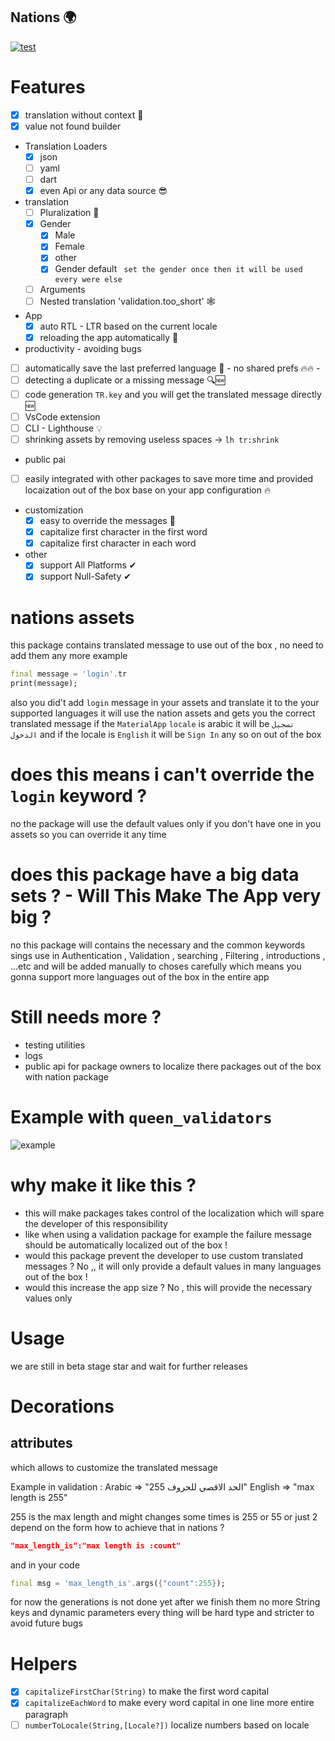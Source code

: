 ## **Nations 🌍**

[![test](https://github.com/maxzod/nations/actions/workflows/dart.yml/badge.svg)](https://github.com/maxzod/nations/actions/workflows/dart.yml)

# Features

- [x] translation without context 🚀
- [x] value not found builder
- Translation Loaders
  - [x] json
  - [ ] yaml
  - [ ] dart
  - [x] even Api or any data source 😎
- translation
  - [ ] Pluralization 💪
  - [x] Gender
    - [x] Male
    - [x] Female
    - [x] other
    - [x] Gender default ` set the gender once then it will be used every were else`
  - [ ] Arguments
  - [ ] Nested translation 'validation.too_short' 🕸
- App
  - [x] auto RTL - LTR based on the current locale
  - [x] reloading the app automatically 🔄
- productivity - avoiding bugs
- [ ] automatically save the last preferred language 🚀 - no shared prefs 🔥🔥 -
- [ ] detecting a duplicate or a missing message 🔍🆕
- [ ] code generation `TR.key` and you will get the translated message directly 🆕
- [ ] VsCode extension
- [ ] CLI - Lighthouse 💡
- [ ] shrinking assets by removing useless spaces -> `lh tr:shrink`
- public pai
- [ ] easily integrated with other packages to save more time and provided locaization out of the box base on your app configuration 🔥
- customization
  - [x] easy to override the messages 🔱
  - [x] capitalize first character in the first word
  - [x] capitalize first character in each word
- other
  - [x] support All Platforms ✔
  - [x] support Null-Safety ✔

# nations assets

this package contains translated message to use out of the box , no need to add them any more
example

```dart
final message = 'login'.tr
print(message);
```

also you did't add `login` message in your assets and translate it to the your supported languages
it will use the nation assets and gets you the correct translated message
if the `MaterialApp` `locale` is arabic it will be `تسجيل الدخول` and if the locale is `English` it will be `Sign In` any so on out of the box

# does this means i can't override the `login` keyword ?

no the package will use the default values only if you don't have one in you assets so you can override it any time

# does this package have a big data sets ? - Will This Make The App very big ?

no this package will contains the necessary and the common keywords sings use in Authentication , Validation , searching , Filtering , introductions , ...etc and will be added manually to choses carefully
which means you gonna support more languages out of the box in the entire app

# Still needs more ?

- testing utilities
- logs
- public api for package owners to localize there packages out of the box with nation package

# Example with `queen_validators`

![example](https://github.com/maxzod/nations/blob/testing/images/example_with_queen_validators.png)

# why make it like this ?

- this will make packages takes control of the localization which will spare the developer of this responsibility
- like when using a validation package for example the failure message should be automatically localized out of the box !
- would this package prevent the developer to use custom translated messages ? No ,, it will only provide a default values in many languages out of the box !
- would this increase the app size ? No , this will provide the necessary values only

# Usage

we are still in beta stage star and wait for further releases

# Decorations

## attributes

which allows to customize the translated message

Example in validation :
Arabic => "الحد الاقصي للحروف 255"
English => "max length is 255"

255 is the max length and might changes some times is 255 or 55 or just 2 depend on the form
how to achieve that in nations ?

```json
"max_length_is":"max length is :count"
```

and in your code

```dart
final msg = 'max_length_is'.args({"count":255});
```

for now the generations is not done yet after we finish them no
more String keys and dynamic parameters every thing will be hard type and stricter to avoid future bugs

# Helpers

- [x] `capitalizeFirstChar(String)` to make the first word capital
- [x] `capitalizeEachWord` to make every word capital in one line more entire paragraph
- [ ] `numberToLocale(String,[Locale?])` localize numbers based on locale
